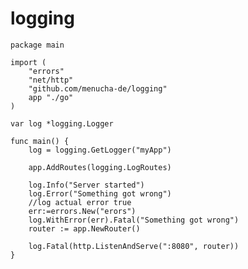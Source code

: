 # logging
   


    
    package main

    import (
        "errors"
        "net/http"
        "github.com/menucha-de/logging"
        app "./go"
    )

    var log *logging.Logger

    func main() {
        log = logging.GetLogger("myApp")

        app.AddRoutes(logging.LogRoutes)

        log.Info("Server started")
        log.Error("Something got wrong")
        //log actual error true
        err:=errors.New("erors")
        log.WithError(err).Fatal("Something got wrong")
        router := app.NewRouter()

        log.Fatal(http.ListenAndServe(":8080", router))
    }
